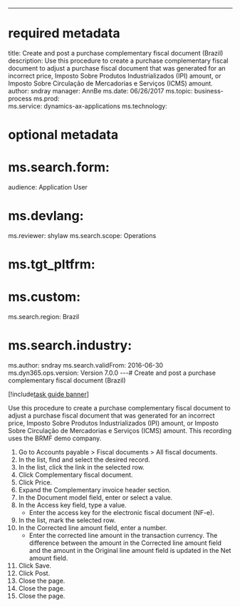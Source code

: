 --- 
# required metadata 
 
title: Create and post a purchase complementary fiscal document (Brazil)
description: Use this procedure to create a purchase complementary fiscal document to adjust a purchase fiscal document that was generated for an incorrect price, Imposto Sobre Produtos Industrializados (IPI) amount, or Imposto Sobre Circulação de Mercadorias e Serviços (ICMS) amount. 
author: sndray
manager: AnnBe 
ms.date: 06/26/2017
ms.topic: business-process 
ms.prod:  
ms.service: dynamics-ax-applications 
ms.technology:  
 
# optional metadata 
 
# ms.search.form:   
audience: Application User 
# ms.devlang:  
ms.reviewer: shylaw
ms.search.scope: Operations 
# ms.tgt_pltfrm:  
# ms.custom:  
ms.search.region: Brazil
# ms.search.industry: 
ms.author: sndray
ms.search.validFrom: 2016-06-30 
ms.dyn365.ops.version: Version 7.0.0 
---# Create and post a purchase complementary fiscal document (Brazil)

[!include[task guide banner](../../includes/task-guide-banner.md)]

Use this procedure to create a purchase complementary fiscal document to adjust a purchase fiscal document that was generated for an incorrect price, Imposto Sobre Produtos Industrializados (IPI) amount, or Imposto Sobre Circulação de Mercadorias e Serviços (ICMS) amount. This recording uses the BRMF demo company.

1. Go to Accounts payable > Fiscal documents > All fiscal documents.
2. In the list, find and select the desired record.
3. In the list, click the link in the selected row.
4. Click Complementary fiscal document.
5. Click Price.
6. Expand the Complementary invoice header section.
7. In the Document model field, enter or select a value.
8. In the Access key field, type a value.
    * Enter the access key for the electronic fiscal document (NF-e).     
9. In the list, mark the selected row.
10. In the Corrected line amount field, enter a number.
    * Enter the corrected line amount in the transaction currency. The difference between the amount in the Corrected line amount field and the amount in the Original line amount field is updated in the Net amount field.  
11. Click Save.
12. Click Post.
13. Close the page.
14. Close the page.
15. Close the page.

